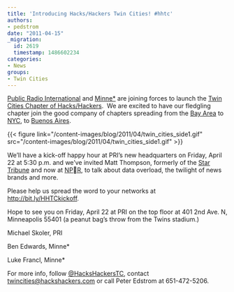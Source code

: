 ```yaml
---
title: 'Introducing Hacks/Hackers Twin Cities! #hhtc'
authors:
- pedstrom
date: "2011-04-15"
_migration:
  id: 2619
  timestamp: 1486602234
categories:
- News
groups:
- Twin Cities
---
```


[Public Radio International][1] and [Minne*][2] are joining forces to launch the [Twin Cities Chapter of Hacks/Hackers][3].  We are excited to have our fledgling chapter join the good company of chapters spreading from the [Bay Area][4] to [NYC][5], to [Buenos Aires][6].

{{< figure link="/content-images/blog/2011/04/twin\_cities\_side1.gif" src="/content-images/blog/2011/04/twin\_cities\_side1.gif" >}}

We’ll have a kick-off happy hour at PRI’s new headquarters on Friday, April 22 at 5:30 p.m. and we’ve invited Matt Thompson, formerly of the [Star Tribune][7] and now at [NPR][8], to talk about data overload, the twilight of news brands and more.

Please help us spread the word to your networks at <http://bit.ly/HHTCkickoff>.

Hope to see you on Friday, April 22 at PRI on the top floor at 401 2nd Ave. N, Minneapolis 55401 (a peanut bag’s throw from the Twins stadium.)

Michael Skoler, PRI

Ben Edwards, Minne*

Luke Francl, Minne*

For more info, follow [@HacksHackersTC][9], contact <twincities@hackshackers.com> or call Peter Edstrom at 651-472-5206.

 [1]: http://www.pri.org
 [2]: http://minnestar.org/
 [3]: http://www.meetup.com/Hacks-Hackers-Twin-Cities/
 [4]: http://meetupbayarea.hackshackers.com
 [5]: http://meetupnyc.hackshackers.com
 [6]: http://meetupba.hackshackers.com
 [7]: http://www.startribune.com/
 [8]: http://www.npr.org
 [9]: http://twitter.com/#!/hackshackerstc